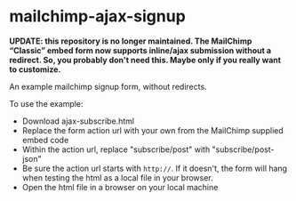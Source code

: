 mailchimp-ajax-signup
=====================

**UPDATE: this repository is no longer maintained. The MailChimp “Classic” embed form now supports inline/ajax submission without a redirect.
So, you probably don't need this. Maybe only if you really want to customize.**


An example mailchimp signup form, without redirects.

To use the example:

* Download ajax-subscribe.html
* Replace the form action url with your own from the MailChimp supplied embed code
* Within the action url, replace "subscribe/post" with "subscribe/post-json"
* Be sure the action url starts with `http://`. If it doesn't, the form will hang when testing the html as a local file in your browser.
* Open the html file in a browser on your local machine
